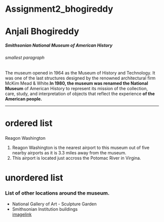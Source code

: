 # Assignment2_bhogireddy
# Anjali Bhogireddy
##### Smithsonian National Museum of American History
###### smallest paragraph
The museum opened in 1964 as the Museum of History and Technology. It was one of the last structures designed by the renowned architectural firm McKim Mead & White.**In 1980, the museum was renamed the National Museum** of American History to represent its mission of the collection, care, study, and interpretation of objects that reflect the experience **of the American people.**

---
 # ordered list
###
Reagon Washington
1. Reagon Washington is the nearest airport to this museum out of five nearby airports as it is 3.3 miles away from the museum.
2. This airport is located just accross the Potomac River in Virgina. 

# unordered list
### List of other locations around the museum.
* National Gallery of Art - Sculpture Garden
* Smithsonian Institution buildings<br>
[imagelink](Aboutme.md)